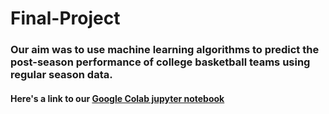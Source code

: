 # Final-Project

### Our aim was to use machine learning algorithms to predict the post-season performance of college basketball teams using regular season data.

#### Here's a link to our [Google Colab jupyter notebook](https://colab.research.google.com/drive/10icsahjYIm6DSTItl7nJXkPGF0wec9cv?usp=sharing)
